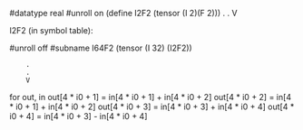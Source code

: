 #datatype real
#unroll on
(define I2F2 (tensor (I 2)(F 2)))
        .
        .
        V

I2F2 (in symbol table):



#unroll off
#subname I64F2
(tensor (I 32) (I2F2))

        .
        .
        V


  for out, in
  out[4 * i0 + 1] = in[4 * i0 + 1] + in[4 * i0 + 2]
  out[4 * i0 + 2] = in[4 * i0 + 1] + in[4 * i0 + 2]
  out[4 * i0 + 3] = in[4 * i0 + 3] + in[4 * i0 + 4]
  out[4 * i0 + 4] = in[4 * i0 + 3] - in[4 * i0 + 4]
